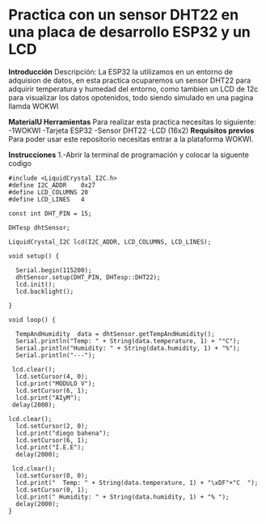 # Practica con un sensor DHT22 en una placa de desarrollo ESP32 y un LCD

**Introducción**
Descripción: La ESP32 la utilizamos en un entorno de adquision de datos, en esta practica ocuparemos un sensor DHT22 para adquirir temperatura y humedad del entorno, como tambien un LCD de 12c para visualizar los datos opotenidos, todo siendo simulado en una pagina llamda WOKWI

**MaterialU Herramientas**
Para realizar esta practica necesitas lo siguiente:
-1WOKWI
-Tarjeta ESP32
-Sensor DHT22
-LCD (16x2) 
**Requisitos previos**
Para poder usar este repositorio necesitas entrar a la plataforma WOKWI.

**Instrucciones**
1.-Abrir la terminal de programación y colocar la siguente codigo 


```
#include <LiquidCrystal_I2C.h>
#define I2C_ADDR    0x27
#define LCD_COLUMNS 20
#define LCD_LINES   4

const int DHT_PIN = 15;

DHTesp dhtSensor;

LiquidCrystal_I2C lcd(I2C_ADDR, LCD_COLUMNS, LCD_LINES);

void setup() {

  Serial.begin(115200);
  dhtSensor.setup(DHT_PIN, DHTesp::DHT22);
  lcd.init();
  lcd.backlight();

}

void loop() {

  TempAndHumidity  data = dhtSensor.getTempAndHumidity();
  Serial.println("Temp: " + String(data.temperature, 1) + "°C");
  Serial.println("Humidity: " + String(data.humidity, 1) + "%");
  Serial.println("---");

 lcd.clear(); 
  lcd.setCursor(4, 0);
  lcd.print("MODULO V");
  lcd.setCursor(6, 1);
  lcd.print("AIyM");
 delay(2000);

lcd.clear();
  lcd.setCursor(2, 0);
  lcd.print("diego bahena");
  lcd.setCursor(6, 1);
  lcd.print("I.E.E");
  delay(2000);

 lcd.clear(); 
  lcd.setCursor(0, 0);
  lcd.print("  Temp: " + String(data.temperature, 1) + "\xDF"+"C  ");
  lcd.setCursor(0, 1);
  lcd.print(" Humidity: " + String(data.humidity, 1) + "% ");
  delay(2000);
}
```
